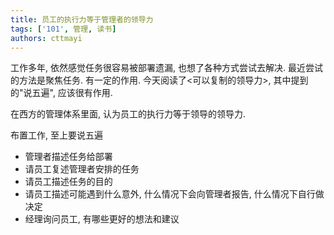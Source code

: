 ```yaml
---
title: 员工的执行力等于管理者的领导力
tags: ['101', 管理, 读书]
authors: cttmayi
---
```


工作多年, 依然感觉任务很容易被部署遗漏, 也想了各种方式尝试去解决. 最近尝试的方法是聚焦任务. 有一定的作用. 今天阅读了\<可以复制的领导力\>, 其中提到的"说五遍", 应该很有作用.

在西方的管理体系里面, 认为员工的执行力等于领导的领导力. 

布置工作, 至上要说五遍

- 管理者描述任务给部署
- 请员工复述管理者安排的任务
- 请员工描述任务的目的
- 请员工描述可能遇到什么意外, 什么情况下会向管理者报告, 什么情况下自行做决定
- 经理询问员工, 有哪些更好的想法和建议